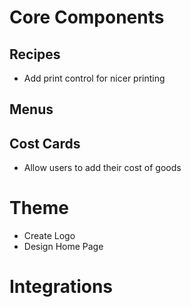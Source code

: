 

# Core Components

## Recipes
+ Add print control for nicer printing

## Menus

## Cost Cards
+ Allow users to add their cost of goods

# Theme
+ Create Logo
+ Design Home Page

# Integrations
